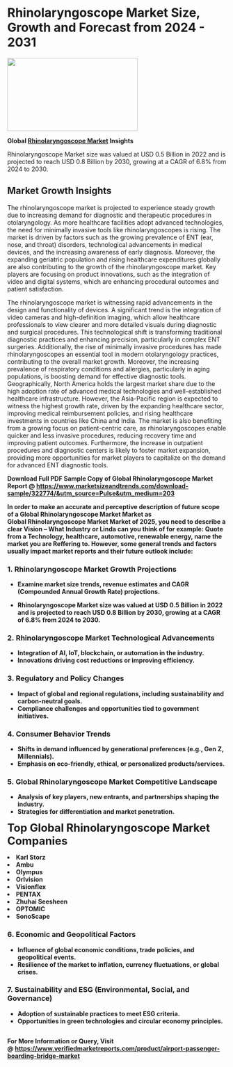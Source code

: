 <H1>Rhinolaryngoscope Market Size, Growth and Forecast from 2024 - 2031</H1><img class="aligncenter size-medium wp-image-584254" src="https://thirdeyenews.in/wp-content/uploads/2024/09/Global-Market-Research-300x168.jpeg" alt="" width="300" height="168" /><p><strong>Global&nbsp;<a href="https://www.marketsizeandtrends.com/download-sample/322774/&amp;utm_source=Pulse&amp;utm_medium=203">Rhinolaryngoscope Market</a> Insights</strong></p><p>Rhinolaryngoscope Market size was valued at USD 0.5 Billion in 2022 and is projected to reach USD 0.8 Billion by 2030, growing at a CAGR of 6.8% from 2024 to 2030.</p><p><h2>Market Growth Insights</h2> <p>The rhinolaryngoscope market is projected to experience steady growth due to increasing demand for diagnostic and therapeutic procedures in otolaryngology. As more healthcare facilities adopt advanced technologies, the need for minimally invasive tools like rhinolaryngoscopes is rising. The market is driven by factors such as the growing prevalence of ENT (ear, nose, and throat) disorders, technological advancements in medical devices, and the increasing awareness of early diagnosis. Moreover, the expanding geriatric population and rising healthcare expenditures globally are also contributing to the growth of the rhinolaryngoscope market. Key players are focusing on product innovations, such as the integration of video and digital systems, which are enhancing procedural outcomes and patient satisfaction.</p> <p><strong></strong></p> <p>The rhinolaryngoscope market is witnessing rapid advancements in the design and functionality of devices. A significant trend is the integration of video cameras and high-definition imaging, which allow healthcare professionals to view clearer and more detailed visuals during diagnostic and surgical procedures. This technological shift is transforming traditional diagnostic practices and enhancing precision, particularly in complex ENT surgeries. Additionally, the rise of minimally invasive procedures has made rhinolaryngoscopes an essential tool in modern otolaryngology practices, contributing to the overall market growth. Moreover, the increasing prevalence of respiratory conditions and allergies, particularly in aging populations, is boosting demand for effective diagnostic tools. Geographically, North America holds the largest market share due to the high adoption rate of advanced medical technologies and well-established healthcare infrastructure. However, the Asia-Pacific region is expected to witness the highest growth rate, driven by the expanding healthcare sector, improving medical reimbursement policies, and rising healthcare investments in countries like China and India. The market is also benefiting from a growing focus on patient-centric care, as rhinolaryngoscopes enable quicker and less invasive procedures, reducing recovery time and improving patient outcomes. Furthermore, the increase in outpatient procedures and diagnostic centers is likely to foster market expansion, providing more opportunities for market players to capitalize on the demand for advanced ENT diagnostic tools.</p> <p><strong></p><p><span class=""><strong>Download Full PDF Sample Copy of Global Rhinolaryngoscope Market Report</strong> @ <a href="https://www.marketsizeandtrends.com/download-sample/322774/&amp;utm_source=Pulse&amp;utm_medium=203" target="_blank">https://www.marketsizeandtrends.com/download-sample/322774/&amp;utm_source=Pulse&amp;utm_medium=203</a></span></p><p>In order to make an accurate and perceptive description of future scope of a Global&nbsp;Rhinolaryngoscope Market Market as Global&nbsp;Rhinolaryngoscope Market Market of 2025, you need to describe a clear Vision &ndash; What Industry or Linda can you think of for example: Quote from a Technology, healthcare, automotive, renewable energy, name the market you are Reffering to. However, some general trends and factors usually impact market reports and their future outlook include:</p><h3>1.&nbsp;<strong>Rhinolaryngoscope Market Growth Projections</strong></h3><ul><li>Examine market size trends, revenue estimates and CAGR (Compounded Annual Growth Rate) projections.</li><li><p>Rhinolaryngoscope Market size was valued at USD 0.5 Billion in 2022 and is projected to reach USD 0.8 Billion by 2030, growing at a CAGR of 6.8% from 2024 to 2030.</p></li></ul><h3>2.&nbsp;<strong>Rhinolaryngoscope Market Technological Advancements</strong></h3><ul><li>Integration of AI, IoT, blockchain, or automation in the industry.</li><li>Innovations driving cost reductions or improving efficiency.</li></ul><h3>3.&nbsp;<strong>Regulatory and Policy Changes</strong></h3><ul><li>Impact of global and regional regulations, including sustainability and carbon-neutral goals.</li><li>Compliance challenges and opportunities tied to government initiatives.</li></ul><h3>4.&nbsp;<strong>Consumer Behavior Trends</strong></h3><ul><li>Shifts in demand influenced by generational preferences (e.g., Gen Z, Millennials).</li><li>Emphasis on eco-friendly, ethical, or personalized products/services.</li></ul><h3>5.&nbsp;<strong>Global Rhinolaryngoscope Market Competitive Landscape</strong></h3><ul><li>Analysis of key players, new entrants, and partnerships shaping the industry.</li><li>Strategies for differentiation and market penetration.</li></ul><p data-pm-slice="1 1 []"><span style="color: inherit; font-family: inherit; font-size: 25px;">Top Global Rhinolaryngoscope Market Companies</span></p><div class="" data-test-id=""><p><li>Karl Storz</li><li> Ambu</li><li> Olympus</li><li> Orlvision</li><li> Visionflex</li><li> PENTAX</li><li> Zhuhai Seesheen</li><li> OPTOMIC</li><li> SonoScape</li></p></div><h3>6.&nbsp;<strong>Economic and Geopolitical Factors</strong></h3><ul><li>Influence of global economic conditions, trade policies, and geopolitical events.</li><li>Resilience of the market to inflation, currency fluctuations, or global crises.</li></ul><h3>7.&nbsp;<strong>Sustainability and ESG (Environmental, Social, and Governance)</strong></h3><ul><li>Adoption of sustainable practices to meet ESG criteria.</li><li>Opportunities in green technologies and circular economy principles.</li></ul><h2><strong style="font-size: 14px;">For More Information or Query, Visit @&nbsp;</strong><a style="background-color: #ffffff; font-size: 14px;" href="https://www.marketsizeandtrends.com/report/rhinolaryngoscope-market/" target="_blank">https://www.verifiedmarketreports.com/product/airport-passenger-boarding-bridge-market</a></h2>
